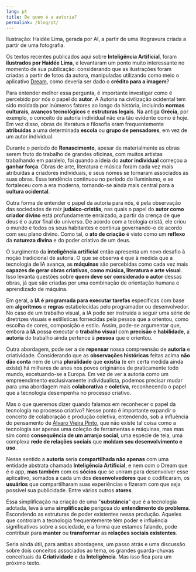 ```yaml
---
lang: pt
title: De quem é a autoria?
permalink: /blog/pt/
---
```


Ilustração: Haidée Lima, gerada por AI, a partir de uma litogravura criada a partir de uma fotografia.

Os textos recentes publicados aqui sobre **Inteligência Artificial**, foram **ilustrados por Haidée Lima**, e levantaram um ponto muito interessante no momento de sua publicação: considerando que as ilustrações foram criadas a partir de fotos da autora, manipuladas utilizando como meio o aplicativo [Dream](https://dream.ai/), como deveria ser dado o **crédito para a imagem**?

Para entender melhor essa pergunta, é importante investigar como é percebido por nós o papel do **autor**. A Autoria na civilização ocidental tem sido moldada por inúmeros fatores ao longo da história, incluindo **normas culturais**, **avanços tecnológicos** e **estruturas legais**. Na antiga **Grécia**, por exemplo, o conceito de autoria individual não era tão evidente como é hoje. Em vez disso, obras de literatura e filosofia eram frequentemente **atribuídas** a uma determinada **escola** ou **grupo de pensadores**, em vez de um autor individual.

Durante o período do **Renascimento**, apesar de materialmente as obras serem fruto do trabalho de grandes oficinas, com muitos artistas trabalhando em paralelo, foi quando a ideia do **autor individual** começou a **ganhar força**. Obras de arte, literatura e música foram cada vez mais atribuídas a criadores individuais, e seus nomes se tornaram associados às suas obras. Essa tendência continuou no período do Iluminismo, e se fortaleceu com a era moderna, tornando-se ainda mais central para a **cultura ocidental**.

Outra forma de entender o papel da autoria para nós, é pela observação das sociedades de raiz **judaico-cristãs**, nas quais o papel do **autor como criador divino** está profundamente enraizado, a partir da crença de que deus é o autor final do universo. De acordo com a teologia cristã, ele criou o mundo e todos os seus habitantes e continua governando-o de acordo com seu plano divino. Como tal, o **ato de criação** é visto como um **reflexo** da **natureza divina** e do poder criativo de um deus.

O surgimento da **inteligência artificial** então apresenta um novo desafio à noção tradicional de autoria. O que se observa é que à medida que a tecnologia de IA avança, as **máquinas** são percebidas como cada vez mais **capazes de gerar obras criativas, como música, literatura e arte visual**. Isso levanta questões sobre **quem deve ser considerado o autor** dessas obras, já que são criadas por uma combinação de orientação humana e aprendizado de máquina.

Em geral, a **IA é programada para executar tarefas** específicas com base em **algoritmos** e **regras** estabelecidas pelo programador ou desenvolvedor. No caso de um trabalho visual, a IA pode ser instruída a seguir uma série de diretrizes visuais e estilísticas fornecidas pela pessoa que a orientou, como escolha de cores, composição e estilo. Assim, pode-se argumentar que, embora a **IA** possa executar o **trabalho visual** com **precisão** e **habilidade**, a **autoria** do trabalho ainda pertence à **pessoa** que o orientou.

Outra abordagem, pode ser a de **repensar** nossa compreensão de **autoria** e criatividade. Considerando que as **observações históricas** feitas acima **não dão conta** nem de uma **pluralidade** que **existia** (e em certa medida ainda existe) há milhares de anos nos povos originários de praticamente todo mundo, excetuando-se a Europa. Em vez de ver a autoria como um empreendimento exclusivamente individualista, podemos precisar mudar para uma abordagem mais **colaborativa** e **coletiva**, reconhecendo o papel que a tecnologia desempenha no processo criativo.

Mas o que queremos dizer quando falamos em reconhecer o papel da tecnologia no processo criativo? Nesse ponto é importante expandir o conceito de colaboração e produção coletiva, entendendo, sob a influência do pensamento de [Álvaro Vieira Pinto](https://pt.wikipedia.org/wiki/%C3%81lvaro_Vieira_Pinto), que não existe tal coisa como a tecnologia ser apenas uma coleção de ferramentas e máquinas, mas mas sim como **consequência de um arranjo social**, uma espécie de teia, uma complexa **rede de relações sociais** que **moldam seu desenvolvimento e uso**.

Nesse sentido a **autoria** seria **compartilhada não apenas** com uma entidade abstrata chamada **Inteligência Artificial**, e nem com o Dream que é o app, **mas também** com os **sócios** que se uniram para desenvolver esse aplicativo, somados a cada um dos **desenvolvedores** que o codificaram, os **usuários** que compartilharam suas experiências e fizeram com que seja possível sua publicidade. Entre vários outros **atores**.

Essa simplificação na criação de uma "**substância**" que é a tecnologia adotada, leva à uma **simplificação** perigosa do **entendimento do problema**. Escondendo as estruturas de poder existentes nessa produção. Aqueles que controlam a tecnologia frequentemente têm poder e influência significativos sobre a sociedade, e a forma que estamos falando, pode contribuir para **manter** ou **transformar** as **relações sociais existentes**.

Seria ainda útil, para ambas abordagens, um passo atrás e uma discussão sobre dois conceitos associados ao tema, os grandes guarda-chuvas conceituais da **Criatividade** e da **Inteligência**. Mas isso fica para um próximo texto.
